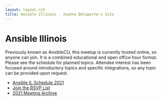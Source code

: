 ```yaml
---
layout: layout.njk
title: Ansible Illinois - Joanna Delaporte's Site
---
```


# Ansible Illinois
Previously known as AnsibleCU, this meetup is currently hosted online, so anyone can join. It is a combined educational and open office hour format. Please see the schedule for planned topics. Attendee interest has been focused around introductory topics and specific integrations, so any topic can be provided upon request.

- [Ansible IL Schedule 2021](/meetup/2021_meetup_schedule/)
- [Join the RSVP List](https://forms.gle/xdcasEHsouwLJuNJA)
- [2021 Meeting Archive](/meetup/2021_meetup_archive/)
